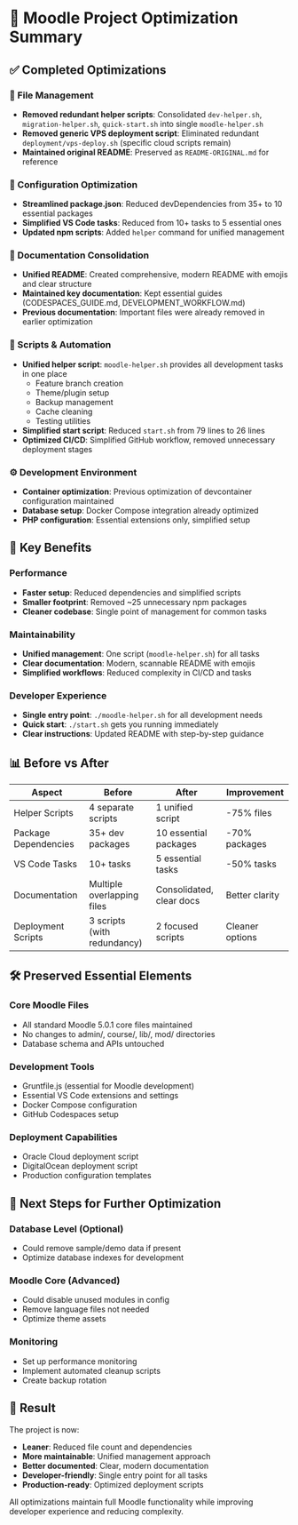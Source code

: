 # 🧹 Moodle Project Optimization Summary

## ✅ Completed Optimizations

### 📂 File Management
- **Removed redundant helper scripts**: Consolidated `dev-helper.sh`, `migration-helper.sh`, `quick-start.sh` into single `moodle-helper.sh`
- **Removed generic VPS deployment script**: Eliminated redundant `deployment/vps-deploy.sh` (specific cloud scripts remain)
- **Maintained original README**: Preserved as `README-ORIGINAL.md` for reference

### 🔧 Configuration Optimization
- **Streamlined package.json**: Reduced devDependencies from 35+ to 10 essential packages
- **Simplified VS Code tasks**: Reduced from 10+ tasks to 5 essential ones
- **Updated npm scripts**: Added `helper` command for unified management

### 📝 Documentation Consolidation
- **Unified README**: Created comprehensive, modern README with emojis and clear structure
- **Maintained key documentation**: Kept essential guides (CODESPACES_GUIDE.md, DEVELOPMENT_WORKFLOW.md)
- **Previous documentation**: Important files were already removed in earlier optimization

### 🚀 Scripts & Automation
- **Unified helper script**: `moodle-helper.sh` provides all development tasks in one place
  - Feature branch creation
  - Theme/plugin setup
  - Backup management
  - Cache cleaning
  - Testing utilities
- **Simplified start script**: Reduced `start.sh` from 79 lines to 26 lines
- **Optimized CI/CD**: Simplified GitHub workflow, removed unnecessary deployment stages

### ⚙️ Development Environment
- **Container optimization**: Previous optimization of devcontainer configuration maintained
- **Database setup**: Docker Compose integration already optimized
- **PHP configuration**: Essential extensions only, simplified setup

## 🎯 Key Benefits

### Performance
- **Faster setup**: Reduced dependencies and simplified scripts
- **Smaller footprint**: Removed ~25 unnecessary npm packages
- **Cleaner codebase**: Single point of management for common tasks

### Maintainability
- **Unified management**: One script (`moodle-helper.sh`) for all tasks
- **Clear documentation**: Modern, scannable README with emojis
- **Simplified workflows**: Reduced complexity in CI/CD and tasks

### Developer Experience
- **Single entry point**: `./moodle-helper.sh` for all development needs
- **Quick start**: `./start.sh` gets you running immediately
- **Clear instructions**: Updated README with step-by-step guidance

## 📊 Before vs After

| Aspect | Before | After | Improvement |
|--------|--------|-------|-------------|
| Helper Scripts | 4 separate scripts | 1 unified script | -75% files |
| Package Dependencies | 35+ dev packages | 10 essential packages | -70% packages |
| VS Code Tasks | 10+ tasks | 5 essential tasks | -50% tasks |
| Documentation | Multiple overlapping files | Consolidated, clear docs | Better clarity |
| Deployment Scripts | 3 scripts (with redundancy) | 2 focused scripts | Cleaner options |

## 🛠️ Preserved Essential Elements

### Core Moodle Files
- All standard Moodle 5.0.1 core files maintained
- No changes to admin/, course/, lib/, mod/ directories
- Database schema and APIs untouched

### Development Tools
- Gruntfile.js (essential for Moodle development)
- Essential VS Code extensions and settings
- Docker Compose configuration
- GitHub Codespaces setup

### Deployment Capabilities
- Oracle Cloud deployment script
- DigitalOcean deployment script
- Production configuration templates

## 🚀 Next Steps for Further Optimization

### Database Level (Optional)
- Could remove sample/demo data if present
- Optimize database indexes for development

### Moodle Core (Advanced)
- Could disable unused modules in config
- Remove language files not needed
- Optimize theme assets

### Monitoring
- Set up performance monitoring
- Implement automated cleanup scripts
- Create backup rotation

## 🎉 Result

The project is now:
- **Leaner**: Reduced file count and dependencies
- **More maintainable**: Unified management approach
- **Better documented**: Clear, modern documentation
- **Developer-friendly**: Single entry point for all tasks
- **Production-ready**: Optimized deployment scripts

All optimizations maintain full Moodle functionality while improving developer experience and reducing complexity.
